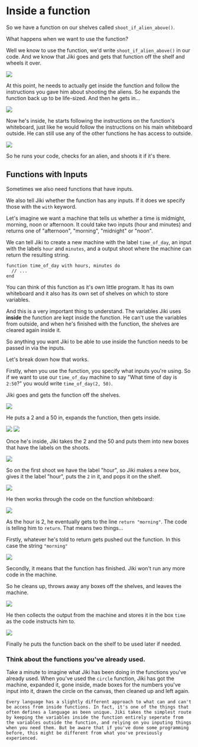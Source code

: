 # Inside a function

So we have a function on our shelves called `shoot_if_alien_above()`.

What happens when we want to use the function?

Well we know to use the function, we'd write `shoot_if_alien_above()` in our code. And we know that Jiki goes and gets that function off the shelf and wheels it over.

<img src="https://assets.exercism.org/bootcamp/diagrams/use-shoot-if-alien-above-3.png" class="diagram"/>

At this point, he needs to actually get inside the function and follow the instructions you gave him about shooting the aliens. So he expands the function back up to be life-sized.
And then he gets in...

<img src="https://assets.exercism.org/bootcamp/diagrams/use-shoot-if-alien-above-4.png" class="diagram"/>

Now he's inside, he starts following the instructions on the function's whiteboard, just like he would follow the instructions on his main whiteboard outside.
He can still use any of the other functions he has access to outside.

<img src="https://assets.exercism.org/bootcamp/diagrams/use-shoot-if-alien-above-5.png" class="diagram"/>

So he runs your code, checks for an alien, and shoots it if it's there.

## Functions with Inputs

Sometimes we also need functions that have inputs.

We also tell Jiki whether the function has any inputs.
If it does we specify those with the `with` keyword.

Let's imagine we want a machine that tells us whether a time is midmight, morning, noon or afternoon. It could take two inputs (hour and minutes) and returns one of "afternoon", "morning", "midnight" or "noon".

We can tell Jiki to create a new machine with the label `time_of_day`, an input with the labels `hour` and `minutes`, and a output shoot where the machine can return the resulting string.

```jikiscript
function time_of_day with hours, minutes do
  // ...
end
```

You can think of this function as it's own little program.
It has its own whiteboard and it also has its own set of shelves on which to store variables.

And this is a very important thing to understand.
The variables Jiki uses **inside** the function are kept inside the function.
He can't use the variables from outside, and when he's finished with the function, the shelves are cleared again inside it.

So anything you want Jiki to be able to use inside the function needs to be passed in via the inputs.

Let's break down how that works.

Firstly, when you use the function, you specify what inputs you're using.
So if we want to use our `time_of_day` machine to say "What time of day is `2:50`?" you would write `time_of_day(2, 50)`.

Jiki goes and gets the function off the shelves.

<img src="https://assets.exercism.org/bootcamp/diagrams/use-time-of-day-1.png" class="diagram"/>

He puts a 2 and a 50 in, expands the function, then gets inside.

<img src="https://assets.exercism.org/bootcamp/diagrams/use-time-of-day-2.png" class="diagram"/>

<img src="https://assets.exercism.org/bootcamp/diagrams/use-time-of-day-3.png" class="diagram"/>

Once he's inside, Jiki takes the 2 and the 50 and puts them into new boxes that have the labels on the shoots.

<img src="https://assets.exercism.org/bootcamp/diagrams/use-time-of-day-4.png" class="diagram"/>

So on the first shoot we have the label "hour", so Jiki makes a new box, gives it the label "hour", puts the `2` in it, and pops it on the shelf.

<img src="https://assets.exercism.org/bootcamp/diagrams/use-time-of-day-5.png" class="diagram"/>

He then works through the code on the function whiteboard:

<img src="https://assets.exercism.org/bootcamp/diagrams/use-time-of-day-6.png" class="diagram"/>

As the hour is 2, he eventually gets to the line `return "morning"`.
The code is telling him to `return`. That means two things...

Firstly, whatever he's told to return gets pushed out the function.
In this case the string `"morning"`

<img src="https://assets.exercism.org/bootcamp/diagrams/use-time-of-day-7.png" class="diagram"/>

Secondly, it means that the function has finished.
Jiki won't run any more code in the machine.

So he cleans up, throws away any boxes off the shelves, and leaves the machine.

<img src="https://assets.exercism.org/bootcamp/diagrams/use-time-of-day-8.png" class="diagram"/>

He then collects the output from the machine and stores it in the box `time` as the code instructs him to.

<img src="https://assets.exercism.org/bootcamp/diagrams/use-time-of-day-9.png" class="diagram"/>

Finally he puts the function back on the shelf to be used later if needed.

### Think about the functions you've already used.

Take a minute to imagine what Jiki has been doing in the functions you've already used. When you've used the `circle` function, Jiki has got the machine, expanded it, gone inside, made boxes for the numbers you've input into it, drawn the circle on the canvas, then cleaned up and left again.

```exercism/note
Every language has a slightly different approach to what can and can't be access from inside functions. In fact, it's one of the things that often defines a language as been unique. Jiki takes the simplest route by keeping the variables inside the function entirely seperate from the variables outside the function, and relying on you inputing things when you need them. But be aware that if you've done some programming before, this might be different from what you've previously experienced.
```
